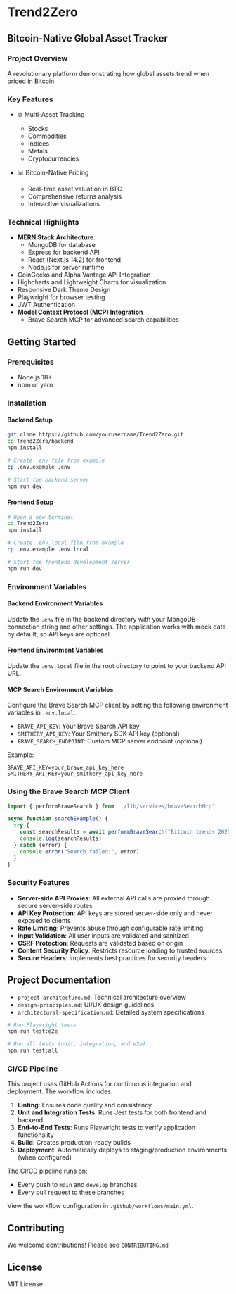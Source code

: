 # Trend2Zero

## Bitcoin-Native Global Asset Tracker

### Project Overview
A revolutionary platform demonstrating how global assets trend when priced in Bitcoin.

### Key Features
- 🌐 Multi-Asset Tracking
  - Stocks
  - Commodities
  - Indices
  - Metals
  - Cryptocurrencies

- 📊 Bitcoin-Native Pricing
  - Real-time asset valuation in BTC
  - Comprehensive returns analysis
  - Interactive visualizations

### Technical Highlights
- **MERN Stack Architecture**:
  - MongoDB for database
  - Express for backend API
  - React (Next.js 14.2) for frontend
  - Node.js for server runtime
- CoinGecko and Alpha Vantage API Integration
- Highcharts and Lightweight Charts for visualization
- Responsive Dark Theme Design
- Playwright for browser testing
- JWT Authentication
- **Model Context Protocol (MCP) Integration**
  - Brave Search MCP for advanced search capabilities

## Getting Started

### Prerequisites
- Node.js 18+
- npm or yarn

### Installation

#### Backend Setup
```bash
git clone https://github.com/yourusername/Trend2Zero.git
cd Trend2Zero/backend
npm install

# Create .env file from example
cp .env.example .env

# Start the backend server
npm run dev
```

#### Frontend Setup
```bash
# Open a new terminal
cd Trend2Zero
npm install

# Create .env.local file from example
cp .env.example .env.local

# Start the frontend development server
npm run dev
```

### Environment Variables

#### Backend Environment Variables
Update the `.env` file in the backend directory with your MongoDB connection string and other settings. The application works with mock data by default, so API keys are optional.

#### Frontend Environment Variables
Update the `.env.local` file in the root directory to point to your backend API URL.

#### MCP Search Environment Variables
Configure the Brave Search MCP client by setting the following environment variables in `.env.local`:
- `BRAVE_API_KEY`: Your Brave Search API key
- `SMITHERY_API_KEY`: Your Smithery SDK API key (optional)
- `BRAVE_SEARCH_ENDPOINT`: Custom MCP server endpoint (optional)

Example:
```
BRAVE_API_KEY=your_brave_api_key_here
SMITHERY_API_KEY=your_smithery_api_key_here
```

### Using the Brave Search MCP Client
```typescript
import { performBraveSearch } from './lib/services/braveSearchMcp'

async function searchExample() {
  try {
    const searchResults = await performBraveSearch("Bitcoin trends 2025")
    console.log(searchResults)
  } catch (error) {
    console.error("Search failed:", error)
  }
}
```

### Security Features
- **Server-side API Proxies**: All external API calls are proxied through secure server-side routes
- **API Key Protection**: API keys are stored server-side only and never exposed to clients
- **Rate Limiting**: Prevents abuse through configurable rate limiting
- **Input Validation**: All user inputs are validated and sanitized
- **CSRF Protection**: Requests are validated based on origin
- **Content Security Policy**: Restricts resource loading to trusted sources
- **Secure Headers**: Implements best practices for security headers

## Project Documentation
- `project-architecture.md`: Technical architecture overview
- `design-principles.md`: UI/UX design guidelines
- `architectural-specification.md`: Detailed system specifications

```bash
# Run Playwright tests
npm run test:e2e

# Run all tests (unit, integration, and e2e)
npm run test:all
```

### CI/CD Pipeline

This project uses GitHub Actions for continuous integration and deployment. The workflow includes:

1. **Linting**: Ensures code quality and consistency
2. **Unit and Integration Tests**: Runs Jest tests for both frontend and backend
3. **End-to-End Tests**: Runs Playwright tests to verify application functionality
4. **Build**: Creates production-ready builds
5. **Deployment**: Automatically deploys to staging/production environments (when configured)

The CI/CD pipeline runs on:
- Every push to `main` and `develop` branches
- Every pull request to these branches

View the workflow configuration in `.github/workflows/main.yml`.

## Contributing
We welcome contributions! Please see `CONTRIBUTING.md`

## License
MIT License